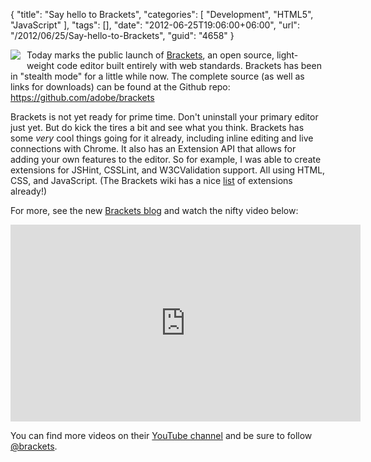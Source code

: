 {
	"title": "Say hello to Brackets",
	"categories": [
		"Development",
		"HTML5",
		"JavaScript"
	],
	"tags": [],
	"date": "2012-06-25T19:06:00+06:00",
	"url": "/2012/06/25/Say-hello-to-Brackets",
	"guid": "4658"
}

<img src="http://static.raymondcamden.com/images/brackets_logo.png" style="float:left;margin-right:10px;margin-bottom:10px;"  /> Today marks the public launch of <a href="https://github.com/adobe/brackets">Brackets</a>, an open source, light-weight code editor built entirely with web standards. Brackets has been in "stealth mode" for a little while now. The complete source (as well as links for downloads) can be found at the Github repo: <a href="https://github.com/adobe/brackets">https://github.com/adobe/brackets</a>

Brackets is not yet ready for prime time. Don't uninstall your primary editor just yet. But do kick the tires a bit and see what you think. Brackets has some <i>very</i> cool things going for it already, including inline editing and live connections with Chrome. It also has an Extension API that allows for adding your own features to the editor. So for example, I was able to create extensions for JSHint, CSSLint, and W3CValidation support. All using HTML, CSS, and JavaScript. (The Brackets wiki has a nice <a href="https://github.com/adobe/brackets/wiki/Brackets-Extensions">list</a> of extensions already!)

For more, see the new <a href="http://blog.brackets.io/">Brackets blog</a> and watch the nifty video below:

<iframe width="560" height="315" src="http://www.youtube.com/embed/rvo3Mv1Z4qU" frameborder="0" allowfullscreen></iframe>

You can find more videos on their <a href="http://www.youtube.com/codebrackets">YouTube channel</a> and be sure to follow <a href="http://twitter.com/brackets">@brackets</a>.

<br clear="left">
